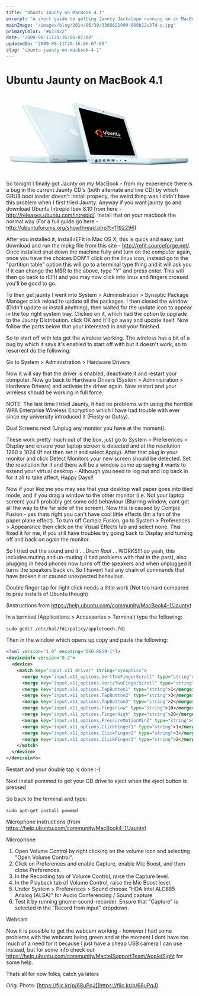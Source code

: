 ```yaml
---
title: "Ubuntu Jaunty on MacBook 4.1"
excerpt: "A short guide to getting Jaunty Jackalope running on an MacBook 4.1"
mainImage: "/images/blog/2014/06/30/3366621990-669b12c37d-o.jpg"
primaryColor: "#623022"
date: "2009-08-11T20:16:06-07:00"
updatedOn: "2009-08-11T20:16:06-07:00"
slug: "ubuntu-jaunty-on-macbook-4-1"
---
```


# Ubuntu Jaunty on MacBook 4.1

![MacBook Ubuntu](/images/blog/2009/08/macBookUbuntu.png)

So tonight I finally got Jaunty on my MacBook - from my experience there is a bug in the current Jaunty CD's (both alternate and live CD) by which GRUB boot loader doesn't install properly, the weird thing was I didn't have this problem when I first tried Jaunty. Anyway if you want jaunty go and download Ubuntu Intrepid Ibex 8.10 from here - <http://releases.ubuntu.com/intrepid/>. Install that on your macbook the normal way (For a full guide go here - <http://ubuntuforums.org/showthread.php?t=1192296>)

After you installed it, install rEFIt in Mac OS X, this is quick and easy, just download and run the mpkg file from this site - <http://refit.sourceforge.net/>. Once installed shut down the machine fully and turn on the computer again, once you have the choices DON'T click on the linux icon, instead go to the "partition table" option this will go to a terminal type thing and it will ask you if it can change the MBR to the above, type "Y" and press enter. This will then go back to rEFIt and you may now click into linux and fingers crossed you'll be good to go.

To then get jaunty I went into System > Administration > Synaptic Package Manager click reload to update all the packages. I then closed the window (Didn't update or install anything), then waited for the update icon to appear in the top right system tray. Clicked on it, which had the option to upgrade to the Jaunty Distribution. click OK and it'll go away and update itself. Now follow the parts below that your interested in and your finished.

So to start off with lets get the wireless working. The wireless has a bit of a bug by which it says it's enabled to start off with but it doesn't work, so to resurrect do the following:

Go to System > Administration > Hardware Drivers

Now it will say that the driver is enabled, deactivate it and restart your computer. Now go back to Hardware Drivers (System > Administration > Hardware Drivers) and activate the driver again. Now restart and your wireless should be working in full force.

NOTE: The last time I tried Jaunty, it had no problems with using the horrible WPA Enterprise Wireless Encryption which I have had trouble with ever since my university introduced it (Fiesty or Gutsy).

Dual Screens next (Unplug any monitor you have at the moment):

These work pretty much out of the box, just go to System > Preferences > Display and ensure your laptop screen is detected and at the resolution 1280 x 1024 (If not then set it and select Apply). After that plug in your monitor and click Detect Monitors your new screen should be detected. Set the resolution for it and there will be a window come up saying it wants to extend your virtual desktop - Although you need to log out and log back in for it all to take affect, Happy Days!!

Now if your like me you may see that your desktop wall paper goes into tiled mode, and if you drag a window to the other monitor (i.e. Not your laptop screen) you'll probably get some odd behaviour (Blurring window, cant get all the way to the far side of the screen). Now this is caused by Compiz Fusion - yes thats right you can't have cool little effects (Im a fan of the paper plane effect). To turn off Compiz Fusion, go to System > Preferences > Appearance then click on the Visual Effects tab and select none. This fixed it for me, if you still have troubles try going back to Display and turning off and back on again the monitor.

So I tried out the sound and it . . *Drum Rool* . . WORKS!!! oo yeah, this includes muting and un-muting (I had problems with that in the past), also plugging in head phones now turns off the speakers and when unplugged it turns the speakers back on. So I havent had any chain of commands that have broken it or caused unexpected behaviour.

Double finger tap for right click needs a little work (Not too hard compared to prev installs of Ubuntu though)

(Instructions from <https://help.ubuntu.com/community/MacBook4-1/Jaunty>)

In a terminal (Applications > Accessories > Terminal) type the following:

`sudo gedit /etc/hal/fdi/policy/appletouch.fdi`

Then in the window which opens up copy and paste the following:

```xml
<?xml version="1.0" encoding="ISO-8859-1"?>
<deviceinfo version="0.2">
  <device>
    <match key="input.x11_driver" string="synaptics">
      <merge key="input.x11_options.VertTwoFingerScroll" type="string">1</merge>
      <merge key="input.x11_options.HorizTwoFingerScroll" type="string">1</merge>
      <merge key="input.x11_options.TapButton1" type="string">1</merge>
      <merge key="input.x11_options.TapButton2" type="string">3</merge>
      <merge key="input.x11_options.TapButton3" type="string">2</merge>
      <merge key="input.x11_options.FingerLow" type="string">10</merge>
      <merge key="input.x11_options.FingerHigh" type="string">20</merge>
      <merge key="input.x11_options.PressureMotionMinZ" type="string">10</merge>
      <merge key="input.x11_options.ClickFinger1" type="string">1</merge>
      <merge key="input.x11_options.ClickFinger2" type="string">3</merge>
      <merge key="input.x11_options.ClickFinger3" type="string">2</merge>
    </match>
  </device>
</deviceinfo>
```

Restart and your double tap is done :-)

Next install pommed to get your CD drive to eject when the eject button is pressed

So back to the terminal and type:

`sudo apt-get install pommed`

Microphone instructions (from <https://help.ubuntu.com/community/MacBook4-1/Jaunty>)

Microphone

1. Open Volume Control by right clicking on the volume icon and selecting "Open Volume Control".
2. Click on Preferences and enable Capture, enable Mic Boost, and then close Preferences.
3. In the Recording tab of Volume Control, raise the Capture level.
4. In the Playback tab of Volume Control, raise the Mic Boost level.
5. Under System > Preferences > Sound choose "HDA Intel ALC885 Analog (ALSA)" for Audio Conferencing / Sound capture
6. Test it by running gnome-sound-recorder. Ensure that "Capture" is selected in the "Record from input" dropdown.

Webcam

Now it is possible to get the webcam working - however I had some problems with the webcam being green and at the moment I dont have too much of a need for it because I just have a cheap USB camera I can use instead, but for some info check out <https://help.ubuntu.com/community/MactelSupportTeam/AppleiSight> for some help.

Thats all for now folks, catch ya laters

Orig. Photo: [https://flic.kr/p/68uPqJ](https://flic.kr/p/68uPqJ)